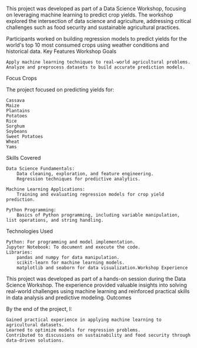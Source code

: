 This project was developed as part of a Data Science Workshop, focusing on leveraging machine learning to predict crop yields. The workshop explored the intersection of data science and agriculture, addressing critical challenges such as food security and sustainable agricultural practices.

Participants worked on building regression models to predict yields for the world's top 10 most consumed crops using weather conditions and historical data.
Key Features
Workshop Goals

    Apply machine learning techniques to real-world agricultural problems.
    Analyze and preprocess datasets to build accurate prediction models.

Focus Crops

The project focused on predicting yields for:

    Cassava
    Maize
    Plantains
    Potatoes
    Rice
    Sorghum
    Soybeans
    Sweet Potatoes
    Wheat
    Yams

Skills Covered

    Data Science Fundamentals:
        Data cleaning, exploration, and feature engineering.
        Regression techniques for predictive analytics.

    Machine Learning Applications:
        Training and evaluating regression models for crop yield prediction.

    Python Programming:
        Basics of Python programming, including variable manipulation, list operations, and string handling.

Technologies Used

    Python: For programming and model implementation.
    Jupyter Notebook: To document and execute the code.
    Libraries:
        pandas and numpy for data manipulation.
        scikit-learn for machine learning models.
        matplotlib and seaborn for data visualization.Workshop Experience

This project was developed as part of a hands-on session during the Data Science Workshop. The experience provided valuable insights into solving real-world challenges using machine learning and reinforced practical skills in data analysis and predictive modeling.
Outcomes

By the end of the project, I:

    Gained practical experience in applying machine learning to agricultural datasets.
    Learned to optimize models for regression problems.
    Contributed to discussions on sustainability and food security through data-driven solutions.
